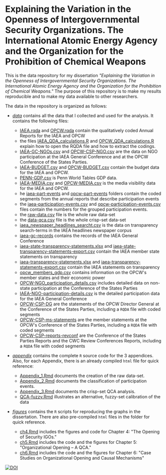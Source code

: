 # Explaining the Variation in the Openness of Intergovernmental Security Organizations. The International Atomic Energy Agency and the Organization for the Prohibition of Chemical Weapons

This is the data repository for my dissertation *"Explaining the Variation in the
Openness of Intergovernmental Security Organizations. The International Atomic
Energy Agency and the Organization for the Prohibition of Chemical Weapons."*
The purpose of this repository is to make my results reproducible and to make
my data available to other researchers.

The data in the repository is organized as follows:

-  [*data*](data/) contains all the data that I collected and used for the
   analysis. It contains the following files:

    -  [IAEA.rqda](data/IAEA.rqda) and [OPCW.rqda](data/OPCW.rqda) contain the qualitatively coded Annual Reports for the IAEA and OPCW
    -  the files [IAEA_QDA_calculations.R](data/IAEA_QDA_calculations.R) and [OPCW_QDA_calculations.R](data/OPCW_QDA_calculations.R) explain how to open the RQDA file and how to extract the codings.
    - [IAEA-GC-NGOs.csv](data/IAEA-GC-NGOs.csv) and [OPCW-CSP-NGO.csv](data/OPCW-CSP-NGO.csv) are the data on NGO participation at the IAEA General Conference and at the OPCW Conference of the States Parties.
    -  [IAEA-BUDGET.csv](data/IAEA-BUDGET.csv) and [OPCW-BUDGET.csv](data/OPCW-BUDGET.csv)  contain the budget data for the IAEA and OPCW.
    -  [PENN-GDP.csv](data/PENN-GDP.csv) is Penn World Tables GDP data.
    -  [IAEA-MEDIA.csv](data/IAEA-MEDIA.csv) and [OPCW-MEDIA.csv](data/OPCW-MEDIA.csv) is the media visibility data for the IAEA and OPCW.
    - he [iaea-part-events](data/corpora/iaea-part-events/) and [opcw-part-events](data/corpora/opcw-part-events/) folders contain the coded segments from the annual reports that describe participation events
    -  the [iaea-participation-events.csv](data/iaea-participation-events.csv) and [opcw-participation-events.csv](data/opcw-participation-events.csv) files contain the numbers for the grouped participation events.
    -  the [raw-data.csv](data/raw-data.csv) file is the whole raw data-set
    -  the [data-qca.csv](data/data-qca.csv) file is the whole crisp-set data-set
    -  [iaea_newspaper_headlines_searcht.csv](data/iaea_newspaper_headlines_searcht.csv) is the data on transparency search-terms in the IAEA headlines newspaper corpus
    - [iaea-gc-records](data/corpora/iaea-gc-records/) contains the records of the IAEA General Conference
    - [iaea-state-transparency-statements.xlsx](data/iaea-state-transparency-statements.xlsx) and [iaea-state-transparency-statements-export.csv](data/iaea-state-transparency-statements-export.xlsx) contain the IAEA member state statements on transparency
    - [iaea-transparency-statements.xlsx](data/iaea-transparency-statements.xlsx) and [iaea-transparency-statements-export.csv](data/iaea-transparency-statements-export.csv) contain the IAEA statements on transparency
    - [opcw_members_gdp.csv](data/opcw_members_gdp.csv) contains information on the OPCW's member states and their economic power
    - [OPCW-NGO_participation_details.csv](data/OPCW-NGO_participation_details.csv) includes detailed data on non-state participation at the Conference of the States Parties
    - [IAEA-NGO-participation-details.csv](data/IAEA-NGO-participation-details.csv) is the detailed participation data for the IAEA General Conference
    - [OPCW-CSP-DG](data/corpora/OPCW-CSP-DG/) are the statements of the OPCW Director General at the Conference of the States Parties, including a `RQDA` file with coded segments
    - [OPCW-CSP-ms-statements](data/corpora/OPCW-CSP-ms-statements/) are the member statements at the OPCW's Conference of the States Parties, including a `RQDA` file with coded segments
    - [OPCW-CSP-reports-revconf](data/OPCW-CSP-reports-revconf/) are the Conference of the States Parties Reports and the CWC Review Conferences Reports, including a `RQDA` file with coded segments



-  [*appendix*](appendix/) contains the complete `R` source code for the 3
   appendices. Also, for each Appendix, there is an already compiled `html` file for quick reference:

   -  [Appendix_1.Rmd](appendix/Appendix_1.Rmd) documents the creation of the raw data-set.
   -  [Appendix_2.Rmd](appendix/Appendix_2.Rmd) documents the classification of participation events.
   -  [Appendix_3.Rmd](appendix/Appendix_3.Rmd) documents the crisp-set QCA analysis.
   -  [QCA-fuzzy.Rmd](appendix/QCA-fuzzy.Rmd) illustrates an alternative, fuzzy-set calibration of the data

-  [*figures*](figures/) contains the `R` scripts for reproducing the graphs in
   the dissertation. There are also pre-compiled `html` files in the folder for quick reference.

   - [ch4.Rmd](figures/ch4.Rmd) includes the figures and code for Chapter 4: "The Opening of Security IGOs."
   - [ch5.Rmd](figures/ch5.Rmd) includes the code and the figures for Chapter 5: "Organizational Opening – A QCA."
   - [ch6.Rmd](figures/ch6.Rmd) includes the code and the figures for Chapter 6: "Case Studies on Organizational Opening and Causal Mechanisms"


[![DOI](https://zenodo.org/badge/18422/tobiasweise/igo_openness_iaea_opcw.svg)](https://zenodo.org/badge/latestdoi/18422/tobiasweise/igo_openness_iaea_opcw)
